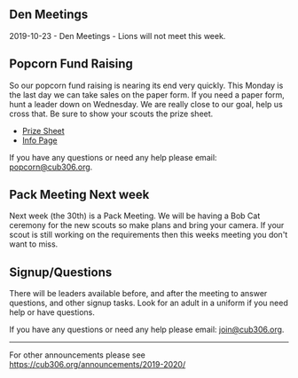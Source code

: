 ## Den Meetings
2019-10-23 - Den Meetings - Lions will not meet this week.

## Popcorn Fund Raising
So our popcorn fund raising is nearing its end very quickly. This Monday is the last day we can take sales on the paper form. If you need a paper form, hunt a leader down on Wednesday. We are really close to our goal, help us cross that. Be sure to show your scouts the prize sheet.

* [Prize Sheet](http://cub306.org/popcorn/Prizes2019.pdf)
* [Info Page](http://cub306.org/popcorn/popcorn2019.md)

If you have any questions or need any help please email:
[popcorn@cub306.org](mailto:popcorn@cub306.org).

## Pack Meeting Next week
Next week (the 30th) is a Pack Meeting. We will be having a Bob Cat ceremony for the new scouts so make plans and bring your camera. If your scout is still working on the requirements then this weeks meeting you don't want to miss.

## Signup/Questions
There will be leaders available before, and after the meeting to answer questions, and other signup tasks. Look for an adult in a uniform if you need help or have questions.

If you have any questions or need any help please email:
[join@cub306.org](mailto:join@cub306.org).

----

For other announcements please see https://cub306.org/announcements/2019-2020/

